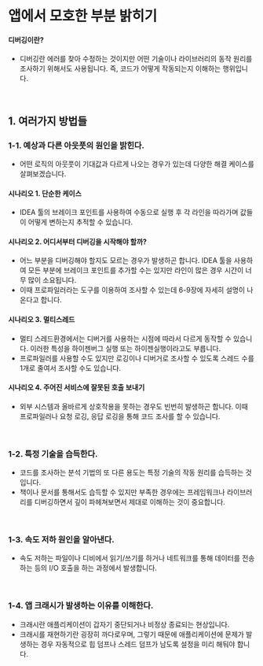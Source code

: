 # 앱에서 모호한 부분 밝히기

#### 디버깅이란?

- 디버깅란 에러를 찾아 수정하는 것이지만 어떤 기술이나 라이브러리의 동작 원리를 조사하기 위해서도 사용됩니다. 즉, 코드가 어떻게 작동되는지 이해하는 행위입니다.

<br>

## 1. 여러가지 방법들

### 1-1. 예상과 다른 아웃풋의 원인을 밝힌다.

- 어떤 로직의 아웃풋이 기대값과 다르게 나오는 경우가 있는데 다양한 해결 케이스를 살펴보겠습니다.

#### 시나리오 1. 단순한 케이스

- IDEA 툴의 브레이크 포인트를 사용하여 수동으로 실행 후 각 라인을 따라가며 값들이 어떻게 변하는지 추적할 수 있습니다.

#### 시나리오 2. 어디서부터 디버깅을 시작해야 할까?

- 어느 부분을 디버깅해야 할지도 모르는 경우가 발생하곤 합니다. IDEA 툴을 사용하여 모든 부분에 브레이크 포인트를 추가할 수는 있지만 라인이 많은 경우 시간이 너무 많이 소요됩니다.
- 이때 프로파일러라는 도구를 이용하여 조사할 수 있는데 6-9장에 자세히 설명이 나온다고 합니다.

#### 시나리오 3. 멀티스레드

- 멀티 스레드환경에서는 디버거를 사용하는 시점에 따라서 다르게 동작할 수 있습니다. 이러한 특성을 하이젠버그 실행 또는 하이젠실행이라고도 부릅니다.
- 프로파일러를 사용할 수도 있지만 로깅이나 디버거로 조사할 수 있도록 스레드 수를 1개로 줄여서 조사할 수도 있습니다.

#### 시나리오 4. 주어진 서비스에 잘못된 호출 보내기

- 외부 시스템과 올바르게 상호작용을 못하는 경우도 빈번히 발생하곤 합니다. 이때 프로파일러나 요청 로깅, 응답 로깅을 통해 코드 조사를 할 수 있습니다.

<br>

### 1-2. 특정 기술을 습득한다.

- 코드를 조사하는 분석 기법의 또 다른 용도는 특정 기술의 작동 원리를 습득하는 것입니다.
- 책이나 문서를 통해서도 습득할 수 있지만 부족한 경우에는 프레임워크나 라이브러리를 디버깅하면서 깊이 파헤쳐보면서 제대로 이해하는 것이 중요합니다.

<br>

### 1-3. 속도 저하 원인을 알아낸다.

- 속도 저하는 파일이나 디비에서 읽기/쓰기를 하거나 네트워크를 통해 데이터를 전송하는 등의 I/O 호출을 하는 과정에서 발생합니다.

<br>

### 1-4. 앱 크래시가 발생하는 이유를 이해한다.

- 크래시란 애플리케이션이 갑자기 중단되거나 비정상 종료되는 현상입니다.
- 크래시를 재현하기란 굉장히 까다로우며, 그렇기 때문에 애플리케이션에 문제가 발생하는 경우 자동적으로 힙 덤프나 스레드 덤프가 남도록 설정을 미리 해둬야 합니다.


